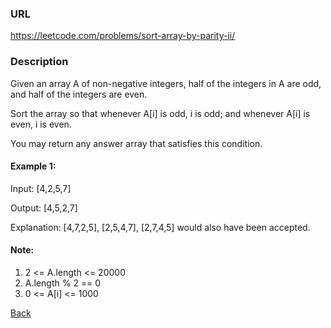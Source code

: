 ### URL
https://leetcode.com/problems/sort-array-by-parity-ii/
### Description
Given an array A of non-negative integers, half of the integers in A are odd, and half of the integers are even.

Sort the array so that whenever A[i] is odd, i is odd; and whenever A[i] is even, i is even.

You may return any answer array that satisfies this condition.

 

#### Example 1:

Input: [4,2,5,7]

Output: [4,5,2,7]

Explanation: [4,7,2,5], [2,5,4,7], [2,7,4,5] would also have been accepted.
 

#### Note:

1. 2 <= A.length <= 20000
2. A.length % 2 == 0
3. 0 <= A[i] <= 1000

[Back](readme.md)